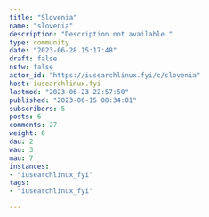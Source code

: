 ```yaml
---
title: "Slovenia" 
name: "slovenia"
description: "Description not available."
type: community
date: "2023-06-28 15:17:48"
draft: false
nsfw: false
actor_id: "https://iusearchlinux.fyi/c/slovenia"
host: iusearchlinux.fyi
lastmod: "2023-06-23 22:57:50"
published: "2023-06-15 08:34:01"
subscribers: 5
posts: 6
comments: 27
weight: 6
dau: 2
wau: 3
mau: 7
instances:
- "iusearchlinux_fyi"
tags: 
- "iusearchlinux_fyi"

---
```

